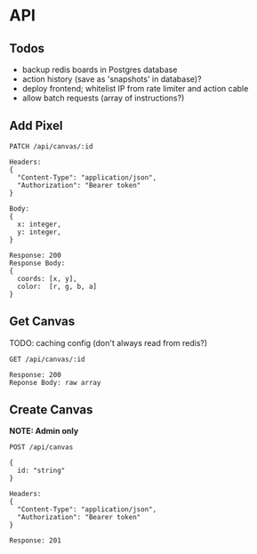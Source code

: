 # API

## Todos

- backup redis boards in Postgres database
- action history (save as 'snapshots' in database)?
- deploy frontend; whitelist IP from rate limiter and action cable
- allow batch requests (array of instructions?)

## Add Pixel

```
PATCH /api/canvas/:id

Headers: 
{
  "Content-Type": "application/json",
  "Authorization": "Bearer token"
}

Body: 
{
  x: integer,
  y: integer,
}

Response: 200
Response Body: 
{ 
  coords: [x, y],
  color:  [r, g, b, a]
}
```

## Get Canvas

TODO: caching config (don't always read from redis?)

```
GET /api/canvas/:id

Response: 200
Reponse Body: raw array
```

## Create Canvas

**NOTE: Admin only**

```
POST /api/canvas

{ 
  id: "string"
}

Headers: 
{
  "Content-Type": "application/json",
  "Authorization": "Bearer token"
}

Response: 201
```